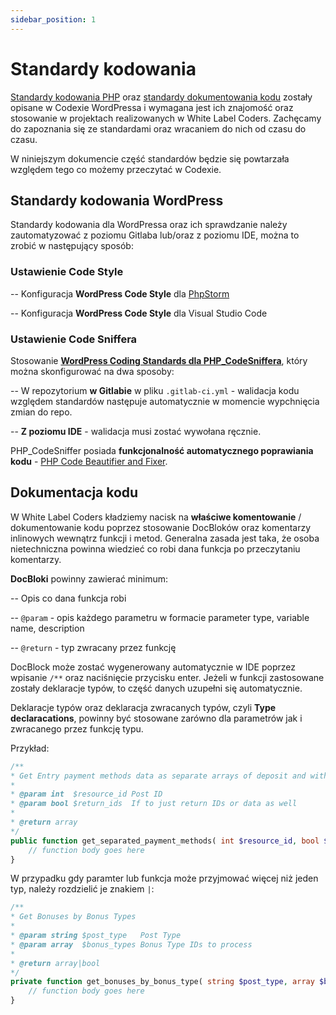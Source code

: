 ```yaml
---
sidebar_position: 1
---
```


# Standardy kodowania

[Standardy kodowania PHP](https://developer.wordpress.org/coding-standards/wordpress-coding-standards/php/) oraz [standardy dokumentowania kodu](https://developer.wordpress.org/coding-standards/inline-documentation-standards/php/) zostały opisane w Codexie WordPressa i wymagana jest ich znajomość oraz stosowanie w projektach realizowanych w White Label Coders. Zachęcamy do zapoznania się ze standardami oraz wracaniem do nich od czasu do czasu.

W niniejszym dokumencie część standardów będzie się powtarzała względem tego co możemy przeczytać w Codexie.

## Standardy kodowania WordPress

Standardy kodowania dla WordPressa oraz ich sprawdzanie należy zautomatyzować z poziomu Gitlaba lub/oraz z poziomu IDE, można to zrobić w następujący sposób:

### Ustawienie Code Style 

-- Konfiguracja **WordPress Code Style** dla [PhpStorm](https://www.jetbrains.com/help/phpstorm/wordpress-aware-coding-assistance.html#configuring-wordpress-code-style) 

-- Konfiguracja **WordPress Code Style** dla Visual Studio Code

### Ustawienie Code Sniffera

Stosowanie **[WordPress Coding Standards dla PHP_CodeSniffera](https://github.com/WordPress/WordPress-Coding-Standards)**, który można skonfigurować na dwa sposoby:

-- W repozytorium **w Gitlabie** w pliku `.gitlab-ci.yml` - walidacja kodu względem standardów następuje automatycznie w momencie wypchnięcia zmian do repo.

-- **Z poziomu IDE** - walidacja musi zostać wywołana ręcznie. 

PHP_CodeSniffer posiada **funkcjonalność automatycznego poprawiania kodu** - [PHP Code Beautifier and Fixer](https://github.com/squizlabs/PHP_CodeSniffer/wiki/Fixing-Errors-Automatically).

## Dokumentacja kodu

W White Label Coders kładziemy nacisk na **właściwe komentowanie** / dokumentowanie kodu poprzez stosowanie DocBloków oraz komentarzy inlinowych wewnątrz funkcji i metod. Generalna zasada jest taka, że osoba nietechniczna powinna wiedzieć co robi dana funkcja  po przeczytaniu komentarzy.

**DocBloki** powinny zawierać minimum:

-- Opis co dana funkcja robi

-- `@param` - opis każdego parametru w formacie parameter type, variable name, description

-- `@return` - typ zwracany przez funkcję

DocBlock może zostać wygenerowany automatycznie w IDE poprzez wpisanie `/**` oraz naciśnięcie przycisku enter. Jeżeli w funkcji zastosowane zostały deklaracje typów, to część danych uzupełni się automatycznie.

Deklaracje typów oraz deklaracja zwracanych typów, czyli **Type declaracations**, powinny być stosowane zarówno dla parametrów jak i zwracanego przez funkcję typu.

Przykład:

```php
/**
* Get Entry payment methods data as separate arrays of deposit and withdrawal methods
*
* @param int  $resource_id Post ID
* @param bool $return_ids  If to just return IDs or data as well
*
* @return array
*/
public function get_separated_payment_methods( int $resource_id, bool $return_ids = false ): array {
    // function body goes here
}
```

W przypadku gdy paramter lub funkcja może przyjmować więcej niż jeden typ, należy rozdzielić je znakiem `|`:

```php
/**
* Get Bonuses by Bonus Types
*
* @param string $post_type   Post Type
* @param array  $bonus_types Bonus Type IDs to process
*
* @return array|bool
*/
private function get_bonuses_by_bonus_type( string $post_type, array $bonus_types ): array|bool {
    // function body goes here
}
```




